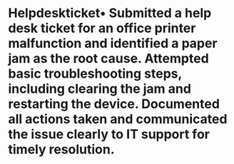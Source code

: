 # Helpdeskticket•	Submitted a help desk ticket for an office printer malfunction and identified a paper jam as the root cause. Attempted basic troubleshooting steps, including clearing the jam and restarting the device. Documented all actions taken and communicated the issue clearly to IT support for timely resolution.												                                                                                              
